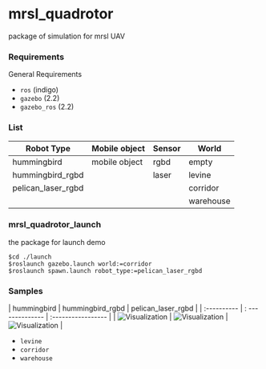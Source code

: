 mrsl_quadrotor
==========
package of simulation for mrsl UAV
### Requirements
General Requirements
 - `ros` (indigo)
 - `gazebo` (2.2)
 - `gazebo_ros` (2.2)

### List
  Robot Type         | Mobile object | Sensor | World    
  ----------------- | ------------ | ----- | -------- 
  hummingbird        | mobile object | rgbd   | empty    
  hummingbird_rgbd   |               | laser  | levine   
  pelican_laser_rgbd |               |        | corridor 
                     |               |        | warehouse

### mrsl_quadrotor_launch
the package for launch demo
```           
$cd ./launch
$roslaunch gazebo.launch world:=corridor
$roslaunch spawn.launch robot_type:=pelican_laser_rgbd
```
 
### Samples
| hummingbird | hummingbird_rgbd | pelican_laser_rgbd |
| :---------- | : -------------- | :----------------- |
| ![Visualization](https://github.com/sikang/mrsl_quadrotor/blob/master/mrsl_models/samples/corridor.jpg)
| ![Visualization](https://github.com/sikang/mrsl_quadrotor/blob/master/mrsl_models/samples/corridor.jpg)
| ![Visualization](https://github.com/sikang/mrsl_quadrotor/blob/master/mrsl_models/samples/corridor.jpg)
|
- `levine`
- `corridor`
- `warehouse`
